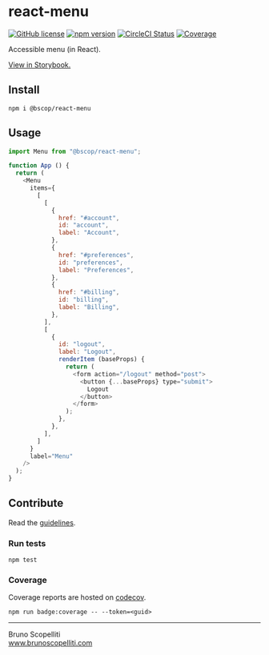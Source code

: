 # react-menu

[![GitHub license](https://img.shields.io/badge/license-MIT-blue.svg)](https://github.com/brunoscopelliti/react-menu/blob/main/LICENSE)
[![npm version](https://img.shields.io/npm/v/@bscop/react-menu.svg?style=flat)](https://www.npmjs.com/package/@bscop/react-menu)
[![CircleCI Status](https://circleci.com/gh/brunoscopelliti/react-menu.svg?style=shield&circle-token=:circle-token)](https://circleci.com/gh/brunoscopelliti/react-menu)
[![Coverage](https://img.shields.io/codecov/c/github/brunoscopelliti/react-menu)](https://app.codecov.io/gh/brunoscopelliti/react-menu/)

Accessible menu (in React).

[View in Storybook.](https://brunoscopelliti.github.io/react-menu)

## Install

```
npm i @bscop/react-menu
```

## Usage

```js
import Menu from "@bscop/react-menu";

function App () {
  return (
    <Menu 
      items={
        [
          [
            {
              href: "#account",
              id: "account",
              label: "Account",
            },
            {
              href: "#preferences",
              id: "preferences",
              label: "Preferences",
            },
            {
              href: "#billing",
              id: "billing",
              label: "Billing",
            },
          ],
          [
            {
              id: "logout",
              label: "Logout",
              renderItem (baseProps) {
                return (
                  <form action="/logout" method="post">
                    <button {...baseProps} type="submit">
                      Logout
                    </button>
                  </form>
                );
              },
            },
          ],
        ]
      }
      label="Menu"
    />
  );
}
```

## Contribute

Read the [guidelines](./CONTRIBUTING.md).

### Run tests

```
npm test
```

### Coverage

Coverage reports are hosted on [codecov](https://codecov.io/).

```
npm run badge:coverage -- --token=<guid>
```

---

Bruno Scopelliti\
www.brunoscopelliti.com
